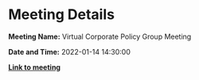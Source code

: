 # Meeting Details

**Meeting Name:** Virtual Corporate Policy Group Meeting

**Date and Time:** 2022-01-14 14:30:00

**<a href="https://www.limerick.ie/council/whats-on/corporate-policy-group-meeting" target="_blank">Link to meeting</a>**
